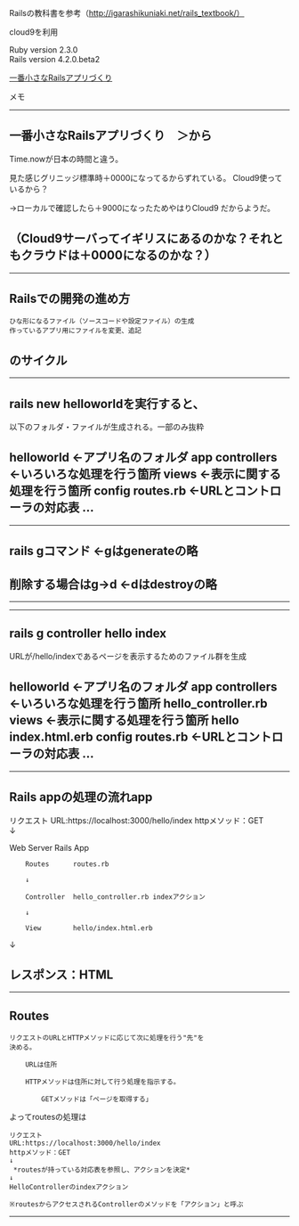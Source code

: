 
Railsの教科書を参考（http://igarashikuniaki.net/rails_textbook/）

cloud9を利用


Ruby version 2.3.0  
Rails version 4.2.0.beta2  


[一番小さなRailsアプリづくり](http://igarashikuniaki.net/rails_textbook/smallest-app.html)


メモ


--------------------------------------------------------------
## 一番小さなRailsアプリづくり　＞から

Time.nowが日本の時間と違う。

見た感じグリニッジ標準時＋0000になってるからずれている。
Cloud9使っているから？

→ローカルで確認したら＋9000になったためやはりCloud9
だからようだ。

（Cloud9サーバってイギリスにあるのかな？それともクラウドは＋0000になるのかな？）
---------------------------------------------------------------



---------------------------------------------------------------
## Railsでの開発の進め方

    ひな形になるファイル（ソースコードや設定ファイル）の生成
    作っているアプリ用にファイルを変更、追記
のサイクル
---------------------------------------------------------------



---------------------------------------------------------------
## rails new helloworldを実行すると、
以下のフォルダ・ファイルが生成される。一部のみ抜粋

helloworld              ←アプリ名のフォルダ
    app
        controllers     ←いろいろな処理を行う箇所
        views           ←表示に関する処理を行う箇所
    config
        routes.rb       ←URLとコントローラの対応表
    ...
----------------------------------------------------------------



----------------------------------------------------------------
## rails gコマンド     ←gはgenerateの略

## 削除する場合はg→d   ←dはdestroyの略
----------------------------------------------------------------



----------------------------------------------------------------
## rails g controller hello index
URLが/hello/indexであるページを表示するためのファイル群を生成

helloworld              ←アプリ名のフォルダ
    app
        controllers     ←いろいろな処理を行う箇所
            hello_controller.rb
        views           ←表示に関する処理を行う箇所
            hello
                index.html.erb
    config
        routes.rb       ←URLとコントローラの対応表
    ...
----------------------------------------------------------------



----------------------------------------------------------------
## Rails appの処理の流れapp

リクエスト
    URL:https://localhost:3000/hello/index
    httpメソッド：GET  
↓  

Web Server
    Rails App
    
        Routes      routes.rb  
        
        ↓
        
        Controller  hello_controller.rb indexアクション  
        
        ↓  
        
        View        hello/index.html.erb  

↓  

レスポンス：HTML
-----------------------------------------------------------------



-----------------------------------------------------------------
## Routes

    リクエストのURLとHTTPメソッドに応じて次に処理を行う"先"を
    決める。
    
        URLは住所
        
        HTTPメソッドは住所に対して行う処理を指示する。

            GETメソッドは「ページを取得する」
        
よってroutesの処理は

    リクエスト
    URL:https://localhost:3000/hello/index
    httpメソッド：GET
    ↓
     *routesが持っている対応表を参照し、アクションを決定*
    ↓
    HelloControllerのindexアクション
    
    ※routesからアクセスされるControllerのメソッドを「アクション」と呼ぶ
----------------------------------------------------------------
    
    
